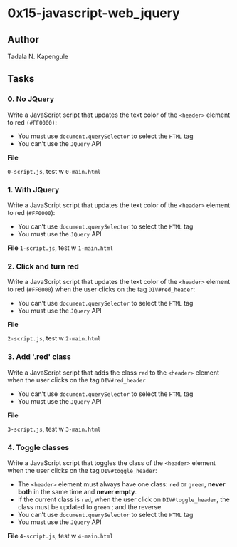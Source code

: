 # 0x15-javascript-web_jquery

## Author

Tadala N. Kapengule

## Tasks

### 0. No JQuery

Write a JavaScript script that updates the text color of the ``<header>`` element to red ``(#FF0000)``:

- You must use ``document.querySelector`` to select the ``HTML`` tag
- You can’t use the ``JQuery`` API

__File__

``0-script.js``, test w ``0-main.html``

### 1. With JQuery

Write a JavaScript script that updates the text color of the ``<header>`` element to red (``#FF0000``):

- You can’t use ``document.querySelector`` to select the ``HTML`` tag
- You must use the ``JQuery`` API

__File__
``1-script.js``, test w ``1-main.html``

### 2. Click and turn red

Write a JavaScript script that updates the text color of the ``<header>`` element to red (``#FF0000``) when the user clicks on the tag ``DIV#red_header``:

- You can’t use ``document.querySelector`` to select the ``HTML`` tag
- You must use the ``JQuery`` API

__File__

``2-script.js``, test w ``2-main.html``

### 3. Add '.red' class

Write a JavaScript script that adds the class ``red`` to the ``<header>`` element when the user clicks on the tag ``DIV#red_header``

- You can’t use ``document.querySelector`` to select the ``HTML`` tag
- You must use the ``JQuery`` API

__File__

``3-script.js``, test w ``3-main.html``

### 4. Toggle classes

Write a JavaScript script that toggles the class of the ``<header>`` element when the user clicks on the tag ``DIV#toggle_header``:

- The ``<header>`` element must always have one class: ``red`` or ``green``, **never both** in the same time and **never empty**.
- If the current class is ``red``, when the user click on ``DIV#toggle_header``, the class must be updated to ``green`` ; and the reverse.
- You can’t use ``document.querySelector`` to select the ``HTML`` tag
- You must use the ``JQuery`` API

__File__
``4-script.js``, test w ``4-main.html``